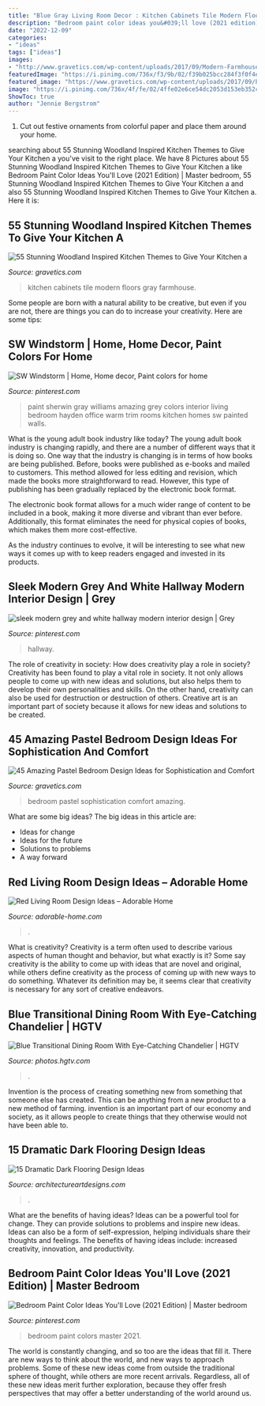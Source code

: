 ```yaml
---
title: "Blue Gray Living Room Decor : Kitchen Cabinets Tile Modern Floors Gray Farmhouse"
description: "Bedroom paint color ideas you&#039;ll love (2021 edition)"
date: "2022-12-09"
categories:
- "ideas"
tags: ["ideas"]
images:
- "http://www.gravetics.com/wp-content/uploads/2017/09/Modern-Farmhouse-Kitchen.-Gray-tile-floors-white-cabinets..jpg"
featuredImage: "https://i.pinimg.com/736x/f3/9b/02/f39b025bcc284f3f0f4e235053b70b81.jpg"
featured_image: "https://www.gravetics.com/wp-content/uploads/2017/09/Pastel-Blue-Bedroom-Design-Ideas-2018.jpg"
image: "https://i.pinimg.com/736x/4f/fe/02/4ffe02e6ce54dc2053d153eb352cc868.jpg"
ShowToc: true
author: "Jennie Bergstrom"
---
```



1. Cut out festive ornaments from colorful paper and place them around your home.

	

		
searching about 55 Stunning Woodland Inspired Kitchen Themes to Give Your Kitchen a you've visit to the right place. We have 8 Pictures about 55 Stunning Woodland Inspired Kitchen Themes to Give Your Kitchen a like Bedroom Paint Color Ideas You&#039;ll Love (2021 Edition) | Master bedroom, 55 Stunning Woodland Inspired Kitchen Themes to Give Your Kitchen a and also 55 Stunning Woodland Inspired Kitchen Themes to Give Your Kitchen a. Here it is:
		
    
## 55 Stunning Woodland Inspired Kitchen Themes To Give Your Kitchen A

<img loading=lazy src="http://www.gravetics.com/wp-content/uploads/2017/09/Modern-Farmhouse-Kitchen.-Gray-tile-floors-white-cabinets..jpg" onerror="this.onerror=null;this.src='https://tse3.mm.bing.net/th?id=OIP.T3eeW0y5eLou0ha9V-oL1wHaLH&amp;pid=15.1';" alt="55 Stunning Woodland Inspired Kitchen Themes to Give Your Kitchen a">

_Source: gravetics.com_

>kitchen cabinets tile modern floors gray farmhouse. 

	

Some people are born with a natural ability to be creative, but even if you are not, there are things you can do to increase your creativity. Here are some tips:

    
## SW Windstorm | Home, Home Decor, Paint Colors For Home

<img loading=lazy src="https://i.pinimg.com/736x/0a/a2/32/0aa232649652f6bd530f647882457f5c.jpg" onerror="this.onerror=null;this.src='https://tse2.mm.bing.net/th?id=OIP.ibytf4KCp--HlpfEHwhPwwAAAA&amp;pid=15.1';" alt="SW Windstorm | Home, Home decor, Paint colors for home">

_Source: pinterest.com_

>paint sherwin gray williams amazing grey colors interior living bedroom hayden office warm trim rooms kitchen homes sw painted walls. 

	

What is the young adult book industry like today?
The young adult book industry is changing rapidly, and there are a number of different ways that it is doing so. One way that the industry is changing is in terms of how books are being published. 
Before, books were published as e-books and mailed to customers. This method allowed for less editing and revision, which made the books more straightforward to read. However, this type of publishing has been gradually replaced by the electronic book format. 

The electronic book format allows for a much wider range of content to be included in a book, making it more diverse and vibrant than ever before. Additionally, this format eliminates the need for physical copies of books, which makes them more cost-effective. 

As the industry continues to evolve, it will be interesting to see what new ways it comes up with to keep readers engaged and invested in its products.

    
## Sleek Modern Grey And White Hallway Modern Interior Design | Grey

<img loading=lazy src="https://i.pinimg.com/736x/f3/9b/02/f39b025bcc284f3f0f4e235053b70b81.jpg" onerror="this.onerror=null;this.src='https://tse2.mm.bing.net/th?id=OIP.RzoqifwH9v9AFNUYBdVFFAHaLH&amp;pid=15.1';" alt="sleek modern grey and white hallway modern interior design | Grey">

_Source: pinterest.com_

>hallway. 

	

The role of creativity in society: How does creativity play a role in society?
Creativity has been found to play a vital role in society. It not only allows people to come up with new ideas and solutions, but also helps them to develop their own personalities and skills. On the other hand, creativity can also be used for destruction or destruction of others. Creative art is an important part of society because it allows for new ideas and solutions to be created.

    
## 45 Amazing Pastel Bedroom Design Ideas For Sophistication And Comfort

<img loading=lazy src="https://www.gravetics.com/wp-content/uploads/2017/09/Pastel-Blue-Bedroom-Design-Ideas-2018.jpg" onerror="this.onerror=null;this.src='https://tse2.mm.bing.net/th?id=OIP.X7ZxzRRiQm9xdyW1wPBbdAHaKd&amp;pid=15.1';" alt="45 Amazing Pastel Bedroom Design Ideas for Sophistication and Comfort">

_Source: gravetics.com_

>bedroom pastel sophistication comfort amazing. 

	

What are some big ideas?
The big ideas in this article are: 
- Ideas for change 
- Ideas for the future 
- Solutions to problems
- A way forward

    
## Red Living Room Design Ideas – Adorable Home

<img loading=lazy src="https://adorable-home.com/wp-content/gallery/red-living-room-design-ideas/red-living-room-design-ideas-12.jpg" onerror="this.onerror=null;this.src='https://tse1.mm.bing.net/th?id=OIP.vuUFpUsg1a1YP0nbUBBe5wHaJ3&amp;pid=15.1';" alt="Red Living Room Design Ideas – Adorable Home">

_Source: adorable-home.com_

>. 

	

What is creativity?
Creativity is a term often used to describe various aspects of human thought and behavior, but what exactly is it? Some say creativity is the ability to come up with ideas that are novel and original, while others define creativity as the process of coming up with new ways to do something. Whatever its definition may be, it seems clear that creativity is necessary for any sort of creative endeavors.

    
## Blue Transitional Dining Room With Eye-Catching Chandelier | HGTV

<img loading=lazy src="https://hgtvhome.sndimg.com/content/dam/images/hgtv/fullset/2014/10/21/1/Red-Egg-Design-Group_Windgate-Ranch-dining-room.jpg.rend.hgtvcom.616.924.suffix/1413898638185.jpeg" onerror="this.onerror=null;this.src='https://tse3.mm.bing.net/th?id=OIP.NF_L528YW0RKs7D_zW3YbQHaLH&amp;pid=15.1';" alt="Blue Transitional Dining Room With Eye-Catching Chandelier | HGTV">

_Source: photos.hgtv.com_

>. 

	

Invention is the process of creating something new from something that someone else has created. This can be anything from a new product to a new method of farming. invention is an important part of our economy and society, as it allows people to create things that they otherwise would not have been able to.

    
## 15 Dramatic Dark Flooring Design Ideas

<img loading=lazy src="https://www.architectureartdesigns.com/wp-content/uploads/2015/03/141-1024x682.jpg" onerror="this.onerror=null;this.src='https://tse1.mm.bing.net/th?id=OIP.utPgSFx_97c3IAFpYt37SgHaE7&amp;pid=15.1';" alt="15 Dramatic Dark Flooring Design Ideas">

_Source: architectureartdesigns.com_

>. 

	

What are the benefits of having ideas?
Ideas can be a powerful tool for change. They can provide solutions to problems and inspire new ideas. Ideas can also be a form of self-expression, helping individuals share their thoughts and feelings. The benefits of having ideas include: increased creativity, innovation, and productivity.

    
## Bedroom Paint Color Ideas You&#039;ll Love (2021 Edition) | Master Bedroom

<img loading=lazy src="https://i.pinimg.com/736x/4f/fe/02/4ffe02e6ce54dc2053d153eb352cc868.jpg" onerror="this.onerror=null;this.src='https://tse3.mm.bing.net/th?id=OIP.xZPqTK2wk8bqv7BDRRYohgHaLH&amp;pid=15.1';" alt="Bedroom Paint Color Ideas You&#039;ll Love (2021 Edition) | Master bedroom">

_Source: pinterest.com_

>bedroom paint colors master 2021. 

	

The world is constantly changing, and so too are the ideas that fill it. There are new ways to think about the world, and new ways to approach problems. Some of these new ideas come from outside the traditional sphere of thought, while others are more recent arrivals. Regardless, all of these new ideas merit further exploration, because they offer fresh perspectives that may offer a better understanding of the world around us.


